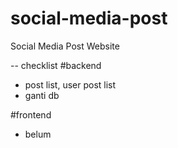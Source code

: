 # social-media-post

Social Media Post Website

-- checklist
#backend

- post list, user post list
- ganti db

#frontend

- belum
